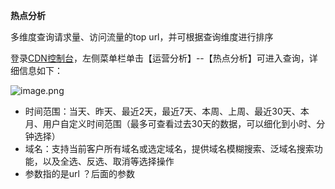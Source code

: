 **热点分析**

多维度查询请求量、访问流量的top url，并可根据查询维度进行排序

登录[CDN控制台](https://cdn-console.jdcloud.com/analysis)，左侧菜单栏单击【运营分析】--【热点分析】可进入查询，详细信息如下：

![image.png](https://img1.jcloudcs.com/cms/8074f3d5-1baa-4356-8011-4cb8308ad64820180119144059.png)

-  时间范围：当天、昨天、最近2天，最近7天、本周、上周、最近30天、本月、用户自定义时间范围（最多可查看过去30天的数据，可以细化到小时、分钟选择）
-  域名：支持当前客户所有域名或选定域名，提供域名模糊搜索、泛域名搜索功能，以及全选、反选、取消等选择操作
- 参数指的是url ？后面的参数